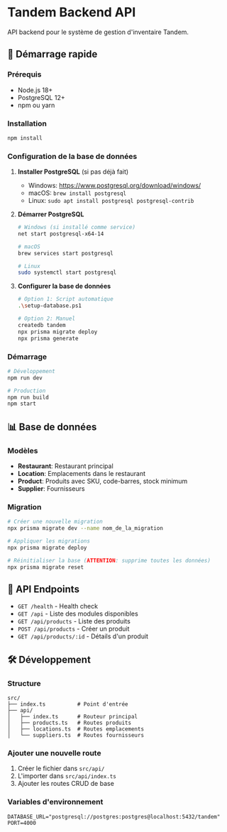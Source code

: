 # Tandem Backend API

API backend pour le système de gestion d'inventaire Tandem.

## 🚀 Démarrage rapide

### Prérequis
- Node.js 18+
- PostgreSQL 12+
- npm ou yarn

### Installation
```bash
npm install
```

### Configuration de la base de données

1. **Installer PostgreSQL** (si pas déjà fait)
   - Windows: https://www.postgresql.org/download/windows/
   - macOS: `brew install postgresql`
   - Linux: `sudo apt install postgresql postgresql-contrib`

2. **Démarrer PostgreSQL**
   ```bash
   # Windows (si installé comme service)
   net start postgresql-x64-14
   
   # macOS
   brew services start postgresql
   
   # Linux
   sudo systemctl start postgresql
   ```

3. **Configurer la base de données**
   ```bash
   # Option 1: Script automatique
   .\setup-database.ps1
   
   # Option 2: Manuel
   createdb tandem
   npx prisma migrate deploy
   npx prisma generate
   ```

### Démarrage
```bash
# Développement
npm run dev

# Production
npm run build
npm start
```

## 📊 Base de données

### Modèles
- **Restaurant**: Restaurant principal
- **Location**: Emplacements dans le restaurant
- **Product**: Produits avec SKU, code-barres, stock minimum
- **Supplier**: Fournisseurs

### Migration
```bash
# Créer une nouvelle migration
npx prisma migrate dev --name nom_de_la_migration

# Appliquer les migrations
npx prisma migrate deploy

# Réinitialiser la base (ATTENTION: supprime toutes les données)
npx prisma migrate reset
```

## 🔗 API Endpoints

- `GET /health` - Health check
- `GET /api` - Liste des modules disponibles
- `GET /api/products` - Liste des produits
- `POST /api/products` - Créer un produit
- `GET /api/products/:id` - Détails d'un produit

## 🛠️ Développement

### Structure
```
src/
├── index.ts          # Point d'entrée
├── api/
│   ├── index.ts      # Routeur principal
│   ├── products.ts   # Routes produits
│   ├── locations.ts  # Routes emplacements
│   └── suppliers.ts  # Routes fournisseurs
```

### Ajouter une nouvelle route
1. Créer le fichier dans `src/api/`
2. L'importer dans `src/api/index.ts`
3. Ajouter les routes CRUD de base

### Variables d'environnement
```env
DATABASE_URL="postgresql://postgres:postgres@localhost:5432/tandem"
PORT=4000
```












